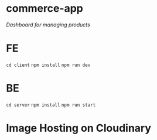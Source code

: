 # commerce-app

*Dashboard for managing products* 

# FE
`cd client`
`npm install`
`npm run dev`

# BE
`cd server`
`npm install`
`npm run start`

# Image Hosting on Cloudinary